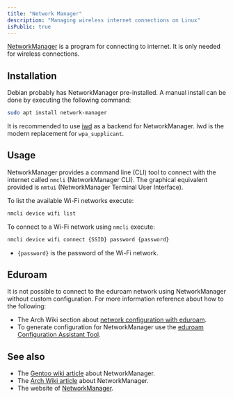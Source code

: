 ```yaml
---
title: "Network Manager"
description: "Managing wireless internet connections on Linux"
isPublic: true
---
```


[NetworkManager](https://networkmanager.dev) is a program for connecting to
internet. It is only needed for wireless connections.

## Installation
Debian probably has NetworkManager pre-installed. A manual install can be done
by executing the following command:

```sh
sudo apt install network-manager
```

It is recommended to use [iwd](https://wiki.gentoo.org/wiki/Iwd) as a backend
for NetworkManager. Iwd is the modern replacement for `wpa_supplicant`.

## Usage

NetworkManager provides a command line (CLI) tool to connect with the internet
called `nmcli` (NetworkManager CLI). The graphical equivalent provided is
`nmtui` (NetworkManager Terminal User Interface).

To list the available Wi-Fi networks execute:

```sh
nmcli device wifi list
```

To connect to a Wi-Fi network using `nmcli` execute:

```sh
nmcli device wifi connect {SSID} password {password}
```

* `{password}` is the password of the Wi-Fi network.

## Eduroam
It is not possible to connect to the eduroam network using NetworkManager
without custom configuration. For more information reference about how to the
following:

* The Arch Wiki section about
  [network configuration with eduroam](https://wiki.archlinux.org/title/Network_configuration/Wireless#eduroam).
* To generate configuration for NetworkManager use the
  [eduroam Configuration Assistant Tool](https://cat.eduroam.org/).

## See also
* The [Gentoo wiki article](https://wiki.gentoo.org/wiki/NetworkManager) about NetworkManager.
* The [Arch Wiki article](https://wiki.archlinux.org/title/NetworkManager) about NetworkManager.
* The website of [NetworkManager](https://networkmanager.dev/docs/).
